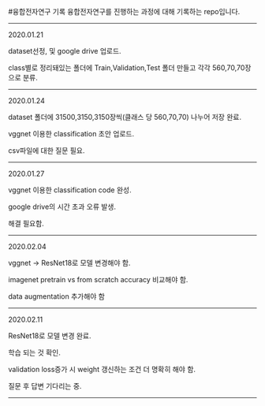 #융합전자연구 기록
융합전자연구를 진행하는 과정에 대해 기록하는 repo입니다.

***
2020.01.21

dataset선정, 및 google drive 업로드. 

class별로 정리돼있는 폴더에 Train,Validation,Test 폴더 만들고 각각 560,70,70장으로 분류.
***
2020.01.24

dataset 폴더에 31500,3150,3150장씩(클래스 당 560,70,70) 나누어 저장 완료.

vggnet 이용한 classification 초안 업로드.

csv파일에 대한 질문 필요.

***
2020.01.27

vggnet 이용한 classification code 완성.

google drive의 시간 초과 오류 발생. 

해결 필요함.

***
2020.02.04

vggnet -> ResNet18로 모델 변경해야 함.

imagenet pretrain vs from scratch accuracy 비교해야 함.

data augmentation 추가해야 함

***
2020.02.11

ResNet18로 모델 변경 완료.

학습 되는 것 확인.

validation loss증가 시 weight 갱신하는 조건 더 명확히 해야 함.

질문 후 답변 기다리는 중.
***



